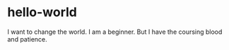 # hello-world
I want to change the world.
I am a beginner.
But I have the coursing blood and patience.
